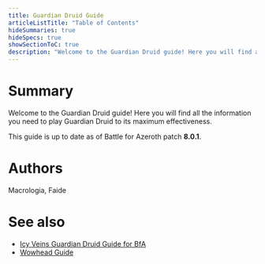 ```yaml
---
title: Guardian Druid Guide
articleListTitle: "Table of Contents"
hideSummaries: true
hideSpecs: true
showSectionToC: true
description: "Welcome to the Guardian Druid guide! Here you will find all the information you need to play Guardian Druid to its maximum effectiveness."
---
```


Summary
===
Welcome to the Guardian Druid guide! Here you will find all the information you need to play Guardian Druid to its maximum effectiveness.

This guide is up to date as of Battle for Azeroth patch **8.0.1**.

Authors
===
Macrologia, Faide

See also
===
 - [Icy Veins Guardian Druid Guide for BfA](https://www.icy-veins.com/wow/guardian-druid-pve-tank-guide)
 - [Wowhead Guide](https://www.wowhead.com/guardian-druid-guide)

